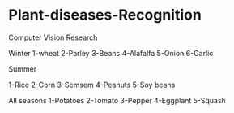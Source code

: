 # Plant-diseases-Recognition
Computer Vision Research


Winter
1-wheat
2-Parley
3-Beans
4-Alafalfa
5-Onion
6-Garlic

Summer

1-Rice
2-Corn
3-Semsem
4-Peanuts
5-Soy beans


All seasons
1-Potatoes
2-Tomato
3-Pepper
4-Eggplant
5-Squash


